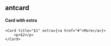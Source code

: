 ## antcard
#### Card with extra

```
<Card title="$1" extra={<a href="#">More</a>}>
    <p>$2</p>
</Card>
```
